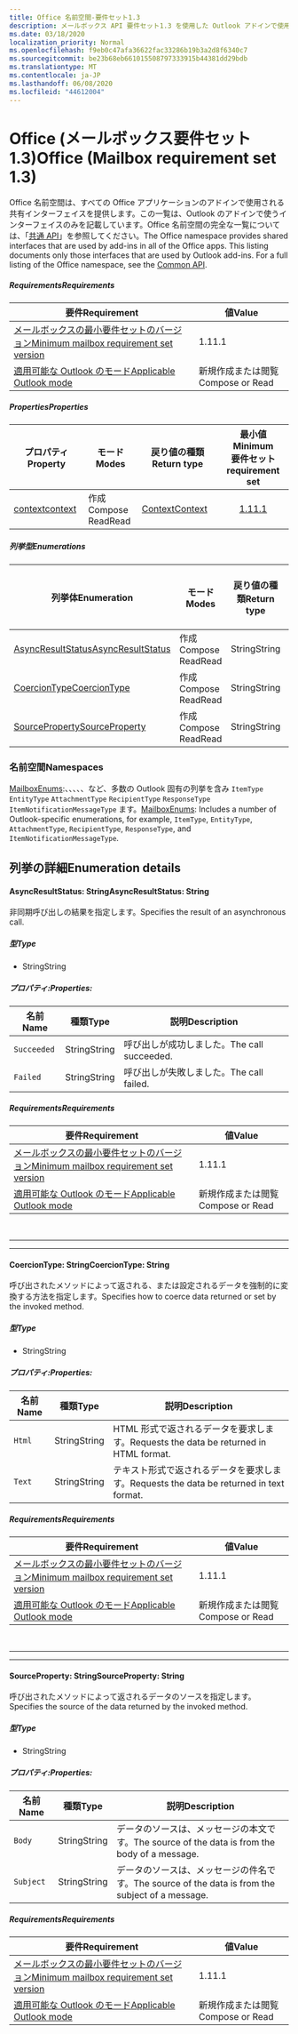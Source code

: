 ```yaml
---
title: Office 名前空間-要件セット1.3
description: メールボックス API 要件セット1.3 を使用した Outlook アドインで使用可能な Office 名前空間メンバー。
ms.date: 03/18/2020
localization_priority: Normal
ms.openlocfilehash: f9eb0c47afa36622fac33286b19b3a2d8f6340c7
ms.sourcegitcommit: be23b68eb661015508797333915b44381dd29bdb
ms.translationtype: MT
ms.contentlocale: ja-JP
ms.lasthandoff: 06/08/2020
ms.locfileid: "44612004"
---
```

# <a name="office-mailbox-requirement-set-13"></a><span data-ttu-id="7680b-103">Office (メールボックス要件セット 1.3)</span><span class="sxs-lookup"><span data-stu-id="7680b-103">Office (Mailbox requirement set 1.3)</span></span>

<span data-ttu-id="7680b-p101">Office 名前空間は、すべての Office アプリケーションのアドインで使用される共有インターフェイスを提供します。この一覧は、Outlook のアドインで使うインターフェイスのみを記載しています。Office 名前空間の完全な一覧については、「[共通 API](/javascript/api/office)」を参照してください。</span><span class="sxs-lookup"><span data-stu-id="7680b-p101">The Office namespace provides shared interfaces that are used by add-ins in all of the Office apps. This listing documents only those interfaces that are used by Outlook add-ins. For a full listing of the Office namespace, see the [Common API](/javascript/api/office).</span></span>

##### <a name="requirements"></a><span data-ttu-id="7680b-106">Requirements</span><span class="sxs-lookup"><span data-stu-id="7680b-106">Requirements</span></span>

|<span data-ttu-id="7680b-107">要件</span><span class="sxs-lookup"><span data-stu-id="7680b-107">Requirement</span></span>| <span data-ttu-id="7680b-108">値</span><span class="sxs-lookup"><span data-stu-id="7680b-108">Value</span></span>|
|---|---|
|[<span data-ttu-id="7680b-109">メールボックスの最小要件セットのバージョン</span><span class="sxs-lookup"><span data-stu-id="7680b-109">Minimum mailbox requirement set version</span></span>](../../requirement-sets/outlook-api-requirement-sets.md)| <span data-ttu-id="7680b-110">1.1</span><span class="sxs-lookup"><span data-stu-id="7680b-110">1.1</span></span>|
|[<span data-ttu-id="7680b-111">適用可能な Outlook のモード</span><span class="sxs-lookup"><span data-stu-id="7680b-111">Applicable Outlook mode</span></span>](../../../outlook/outlook-add-ins-overview.md#extension-points)| <span data-ttu-id="7680b-112">新規作成または閲覧</span><span class="sxs-lookup"><span data-stu-id="7680b-112">Compose or Read</span></span>|

##### <a name="properties"></a><span data-ttu-id="7680b-113">Properties</span><span class="sxs-lookup"><span data-stu-id="7680b-113">Properties</span></span>

| <span data-ttu-id="7680b-114">プロパティ</span><span class="sxs-lookup"><span data-stu-id="7680b-114">Property</span></span> | <span data-ttu-id="7680b-115">モード</span><span class="sxs-lookup"><span data-stu-id="7680b-115">Modes</span></span> | <span data-ttu-id="7680b-116">戻り値の種類</span><span class="sxs-lookup"><span data-stu-id="7680b-116">Return type</span></span> | <span data-ttu-id="7680b-117">最小値</span><span class="sxs-lookup"><span data-stu-id="7680b-117">Minimum</span></span><br><span data-ttu-id="7680b-118">要件セット</span><span class="sxs-lookup"><span data-stu-id="7680b-118">requirement set</span></span> |
|---|---|---|:---:|
| [<span data-ttu-id="7680b-119">context</span><span class="sxs-lookup"><span data-stu-id="7680b-119">context</span></span>](office.context.md) | <span data-ttu-id="7680b-120">作成</span><span class="sxs-lookup"><span data-stu-id="7680b-120">Compose</span></span><br><span data-ttu-id="7680b-121">Read</span><span class="sxs-lookup"><span data-stu-id="7680b-121">Read</span></span> | [<span data-ttu-id="7680b-122">Context</span><span class="sxs-lookup"><span data-stu-id="7680b-122">Context</span></span>](/javascript/api/office/office.context?view=outlook-js-1.3) | [<span data-ttu-id="7680b-123">1.1</span><span class="sxs-lookup"><span data-stu-id="7680b-123">1.1</span></span>](../requirement-set-1.1/outlook-requirement-set-1.1.md) |

##### <a name="enumerations"></a><span data-ttu-id="7680b-124">列挙型</span><span class="sxs-lookup"><span data-stu-id="7680b-124">Enumerations</span></span>

| <span data-ttu-id="7680b-125">列挙体</span><span class="sxs-lookup"><span data-stu-id="7680b-125">Enumeration</span></span> | <span data-ttu-id="7680b-126">モード</span><span class="sxs-lookup"><span data-stu-id="7680b-126">Modes</span></span> | <span data-ttu-id="7680b-127">戻り値の種類</span><span class="sxs-lookup"><span data-stu-id="7680b-127">Return type</span></span> | <span data-ttu-id="7680b-128">最小値</span><span class="sxs-lookup"><span data-stu-id="7680b-128">Minimum</span></span><br><span data-ttu-id="7680b-129">要件セット</span><span class="sxs-lookup"><span data-stu-id="7680b-129">requirement set</span></span> |
|---|---|---|:---:|
| [<span data-ttu-id="7680b-130">AsyncResultStatus</span><span class="sxs-lookup"><span data-stu-id="7680b-130">AsyncResultStatus</span></span>](#asyncresultstatus-string) | <span data-ttu-id="7680b-131">作成</span><span class="sxs-lookup"><span data-stu-id="7680b-131">Compose</span></span><br><span data-ttu-id="7680b-132">Read</span><span class="sxs-lookup"><span data-stu-id="7680b-132">Read</span></span> | <span data-ttu-id="7680b-133">String</span><span class="sxs-lookup"><span data-stu-id="7680b-133">String</span></span> | [<span data-ttu-id="7680b-134">1.1</span><span class="sxs-lookup"><span data-stu-id="7680b-134">1.1</span></span>](../requirement-set-1.1/outlook-requirement-set-1.1.md) |
| [<span data-ttu-id="7680b-135">CoercionType</span><span class="sxs-lookup"><span data-stu-id="7680b-135">CoercionType</span></span>](#coerciontype-string) | <span data-ttu-id="7680b-136">作成</span><span class="sxs-lookup"><span data-stu-id="7680b-136">Compose</span></span><br><span data-ttu-id="7680b-137">Read</span><span class="sxs-lookup"><span data-stu-id="7680b-137">Read</span></span> | <span data-ttu-id="7680b-138">String</span><span class="sxs-lookup"><span data-stu-id="7680b-138">String</span></span> | [<span data-ttu-id="7680b-139">1.1</span><span class="sxs-lookup"><span data-stu-id="7680b-139">1.1</span></span>](../requirement-set-1.1/outlook-requirement-set-1.1.md) |
| [<span data-ttu-id="7680b-140">SourceProperty</span><span class="sxs-lookup"><span data-stu-id="7680b-140">SourceProperty</span></span>](#sourceproperty-string) | <span data-ttu-id="7680b-141">作成</span><span class="sxs-lookup"><span data-stu-id="7680b-141">Compose</span></span><br><span data-ttu-id="7680b-142">Read</span><span class="sxs-lookup"><span data-stu-id="7680b-142">Read</span></span> | <span data-ttu-id="7680b-143">String</span><span class="sxs-lookup"><span data-stu-id="7680b-143">String</span></span> | [<span data-ttu-id="7680b-144">1.1</span><span class="sxs-lookup"><span data-stu-id="7680b-144">1.1</span></span>](../requirement-set-1.1/outlook-requirement-set-1.1.md) |

### <a name="namespaces"></a><span data-ttu-id="7680b-145">名前空間</span><span class="sxs-lookup"><span data-stu-id="7680b-145">Namespaces</span></span>

<span data-ttu-id="7680b-146">[MailboxEnums](/javascript/api/outlook/office.mailboxenums.attachmentcontentformat?view=outlook-js-1.3):、、、、、など、多数の Outlook 固有の列挙を含み `ItemType` `EntityType` `AttachmentType` `RecipientType` `ResponseType` `ItemNotificationMessageType` ます。</span><span class="sxs-lookup"><span data-stu-id="7680b-146">[MailboxEnums](/javascript/api/outlook/office.mailboxenums.attachmentcontentformat?view=outlook-js-1.3): Includes a number of Outlook-specific enumerations, for example, `ItemType`, `EntityType`, `AttachmentType`, `RecipientType`, `ResponseType`, and `ItemNotificationMessageType`.</span></span>

## <a name="enumeration-details"></a><span data-ttu-id="7680b-147">列挙の詳細</span><span class="sxs-lookup"><span data-stu-id="7680b-147">Enumeration details</span></span>

#### <a name="asyncresultstatus-string"></a><span data-ttu-id="7680b-148">AsyncResultStatus: String</span><span class="sxs-lookup"><span data-stu-id="7680b-148">AsyncResultStatus: String</span></span>

<span data-ttu-id="7680b-149">非同期呼び出しの結果を指定します。</span><span class="sxs-lookup"><span data-stu-id="7680b-149">Specifies the result of an asynchronous call.</span></span>

##### <a name="type"></a><span data-ttu-id="7680b-150">型</span><span class="sxs-lookup"><span data-stu-id="7680b-150">Type</span></span>

*   <span data-ttu-id="7680b-151">String</span><span class="sxs-lookup"><span data-stu-id="7680b-151">String</span></span>

##### <a name="properties"></a><span data-ttu-id="7680b-152">プロパティ:</span><span class="sxs-lookup"><span data-stu-id="7680b-152">Properties:</span></span>

|<span data-ttu-id="7680b-153">名前</span><span class="sxs-lookup"><span data-stu-id="7680b-153">Name</span></span>| <span data-ttu-id="7680b-154">種類</span><span class="sxs-lookup"><span data-stu-id="7680b-154">Type</span></span>| <span data-ttu-id="7680b-155">説明</span><span class="sxs-lookup"><span data-stu-id="7680b-155">Description</span></span>|
|---|---|---|
|`Succeeded`| <span data-ttu-id="7680b-156">String</span><span class="sxs-lookup"><span data-stu-id="7680b-156">String</span></span>|<span data-ttu-id="7680b-157">呼び出しが成功しました。</span><span class="sxs-lookup"><span data-stu-id="7680b-157">The call succeeded.</span></span>|
|`Failed`| <span data-ttu-id="7680b-158">String</span><span class="sxs-lookup"><span data-stu-id="7680b-158">String</span></span>|<span data-ttu-id="7680b-159">呼び出しが失敗しました。</span><span class="sxs-lookup"><span data-stu-id="7680b-159">The call failed.</span></span>|

##### <a name="requirements"></a><span data-ttu-id="7680b-160">Requirements</span><span class="sxs-lookup"><span data-stu-id="7680b-160">Requirements</span></span>

|<span data-ttu-id="7680b-161">要件</span><span class="sxs-lookup"><span data-stu-id="7680b-161">Requirement</span></span>| <span data-ttu-id="7680b-162">値</span><span class="sxs-lookup"><span data-stu-id="7680b-162">Value</span></span>|
|---|---|
|[<span data-ttu-id="7680b-163">メールボックスの最小要件セットのバージョン</span><span class="sxs-lookup"><span data-stu-id="7680b-163">Minimum mailbox requirement set version</span></span>](../../requirement-sets/outlook-api-requirement-sets.md)| <span data-ttu-id="7680b-164">1.1</span><span class="sxs-lookup"><span data-stu-id="7680b-164">1.1</span></span>|
|[<span data-ttu-id="7680b-165">適用可能な Outlook のモード</span><span class="sxs-lookup"><span data-stu-id="7680b-165">Applicable Outlook mode</span></span>](../../../outlook/outlook-add-ins-overview.md#extension-points)| <span data-ttu-id="7680b-166">新規作成または閲覧</span><span class="sxs-lookup"><span data-stu-id="7680b-166">Compose or Read</span></span>|

<br>

---
---

#### <a name="coerciontype-string"></a><span data-ttu-id="7680b-167">CoercionType: String</span><span class="sxs-lookup"><span data-stu-id="7680b-167">CoercionType: String</span></span>

<span data-ttu-id="7680b-168">呼び出されたメソッドによって返される、または設定されるデータを強制的に変換する方法を指定します。</span><span class="sxs-lookup"><span data-stu-id="7680b-168">Specifies how to coerce data returned or set by the invoked method.</span></span>

##### <a name="type"></a><span data-ttu-id="7680b-169">型</span><span class="sxs-lookup"><span data-stu-id="7680b-169">Type</span></span>

*   <span data-ttu-id="7680b-170">String</span><span class="sxs-lookup"><span data-stu-id="7680b-170">String</span></span>

##### <a name="properties"></a><span data-ttu-id="7680b-171">プロパティ:</span><span class="sxs-lookup"><span data-stu-id="7680b-171">Properties:</span></span>

|<span data-ttu-id="7680b-172">名前</span><span class="sxs-lookup"><span data-stu-id="7680b-172">Name</span></span>| <span data-ttu-id="7680b-173">種類</span><span class="sxs-lookup"><span data-stu-id="7680b-173">Type</span></span>| <span data-ttu-id="7680b-174">説明</span><span class="sxs-lookup"><span data-stu-id="7680b-174">Description</span></span>|
|---|---|---|
|`Html`| <span data-ttu-id="7680b-175">String</span><span class="sxs-lookup"><span data-stu-id="7680b-175">String</span></span>|<span data-ttu-id="7680b-176">HTML 形式で返されるデータを要求します。</span><span class="sxs-lookup"><span data-stu-id="7680b-176">Requests the data be returned in HTML format.</span></span>|
|`Text`| <span data-ttu-id="7680b-177">String</span><span class="sxs-lookup"><span data-stu-id="7680b-177">String</span></span>|<span data-ttu-id="7680b-178">テキスト形式で返されるデータを要求します。</span><span class="sxs-lookup"><span data-stu-id="7680b-178">Requests the data be returned in text format.</span></span>|

##### <a name="requirements"></a><span data-ttu-id="7680b-179">Requirements</span><span class="sxs-lookup"><span data-stu-id="7680b-179">Requirements</span></span>

|<span data-ttu-id="7680b-180">要件</span><span class="sxs-lookup"><span data-stu-id="7680b-180">Requirement</span></span>| <span data-ttu-id="7680b-181">値</span><span class="sxs-lookup"><span data-stu-id="7680b-181">Value</span></span>|
|---|---|
|[<span data-ttu-id="7680b-182">メールボックスの最小要件セットのバージョン</span><span class="sxs-lookup"><span data-stu-id="7680b-182">Minimum mailbox requirement set version</span></span>](../../requirement-sets/outlook-api-requirement-sets.md)| <span data-ttu-id="7680b-183">1.1</span><span class="sxs-lookup"><span data-stu-id="7680b-183">1.1</span></span>|
|[<span data-ttu-id="7680b-184">適用可能な Outlook のモード</span><span class="sxs-lookup"><span data-stu-id="7680b-184">Applicable Outlook mode</span></span>](../../../outlook/outlook-add-ins-overview.md#extension-points)| <span data-ttu-id="7680b-185">新規作成または閲覧</span><span class="sxs-lookup"><span data-stu-id="7680b-185">Compose or Read</span></span>|

<br>

---
---

#### <a name="sourceproperty-string"></a><span data-ttu-id="7680b-186">SourceProperty: String</span><span class="sxs-lookup"><span data-stu-id="7680b-186">SourceProperty: String</span></span>

<span data-ttu-id="7680b-187">呼び出されたメソッドによって返されるデータのソースを指定します。</span><span class="sxs-lookup"><span data-stu-id="7680b-187">Specifies the source of the data returned by the invoked method.</span></span>

##### <a name="type"></a><span data-ttu-id="7680b-188">型</span><span class="sxs-lookup"><span data-stu-id="7680b-188">Type</span></span>

*   <span data-ttu-id="7680b-189">String</span><span class="sxs-lookup"><span data-stu-id="7680b-189">String</span></span>

##### <a name="properties"></a><span data-ttu-id="7680b-190">プロパティ:</span><span class="sxs-lookup"><span data-stu-id="7680b-190">Properties:</span></span>

|<span data-ttu-id="7680b-191">名前</span><span class="sxs-lookup"><span data-stu-id="7680b-191">Name</span></span>| <span data-ttu-id="7680b-192">種類</span><span class="sxs-lookup"><span data-stu-id="7680b-192">Type</span></span>| <span data-ttu-id="7680b-193">説明</span><span class="sxs-lookup"><span data-stu-id="7680b-193">Description</span></span>|
|---|---|---|
|`Body`| <span data-ttu-id="7680b-194">String</span><span class="sxs-lookup"><span data-stu-id="7680b-194">String</span></span>|<span data-ttu-id="7680b-195">データのソースは、メッセージの本文です。</span><span class="sxs-lookup"><span data-stu-id="7680b-195">The source of the data is from the body of a message.</span></span>|
|`Subject`| <span data-ttu-id="7680b-196">String</span><span class="sxs-lookup"><span data-stu-id="7680b-196">String</span></span>|<span data-ttu-id="7680b-197">データのソースは、メッセージの件名です。</span><span class="sxs-lookup"><span data-stu-id="7680b-197">The source of the data is from the subject of a message.</span></span>|

##### <a name="requirements"></a><span data-ttu-id="7680b-198">Requirements</span><span class="sxs-lookup"><span data-stu-id="7680b-198">Requirements</span></span>

|<span data-ttu-id="7680b-199">要件</span><span class="sxs-lookup"><span data-stu-id="7680b-199">Requirement</span></span>| <span data-ttu-id="7680b-200">値</span><span class="sxs-lookup"><span data-stu-id="7680b-200">Value</span></span>|
|---|---|
|[<span data-ttu-id="7680b-201">メールボックスの最小要件セットのバージョン</span><span class="sxs-lookup"><span data-stu-id="7680b-201">Minimum mailbox requirement set version</span></span>](../../requirement-sets/outlook-api-requirement-sets.md)| <span data-ttu-id="7680b-202">1.1</span><span class="sxs-lookup"><span data-stu-id="7680b-202">1.1</span></span>|
|[<span data-ttu-id="7680b-203">適用可能な Outlook のモード</span><span class="sxs-lookup"><span data-stu-id="7680b-203">Applicable Outlook mode</span></span>](../../../outlook/outlook-add-ins-overview.md#extension-points)| <span data-ttu-id="7680b-204">新規作成または閲覧</span><span class="sxs-lookup"><span data-stu-id="7680b-204">Compose or Read</span></span>|
